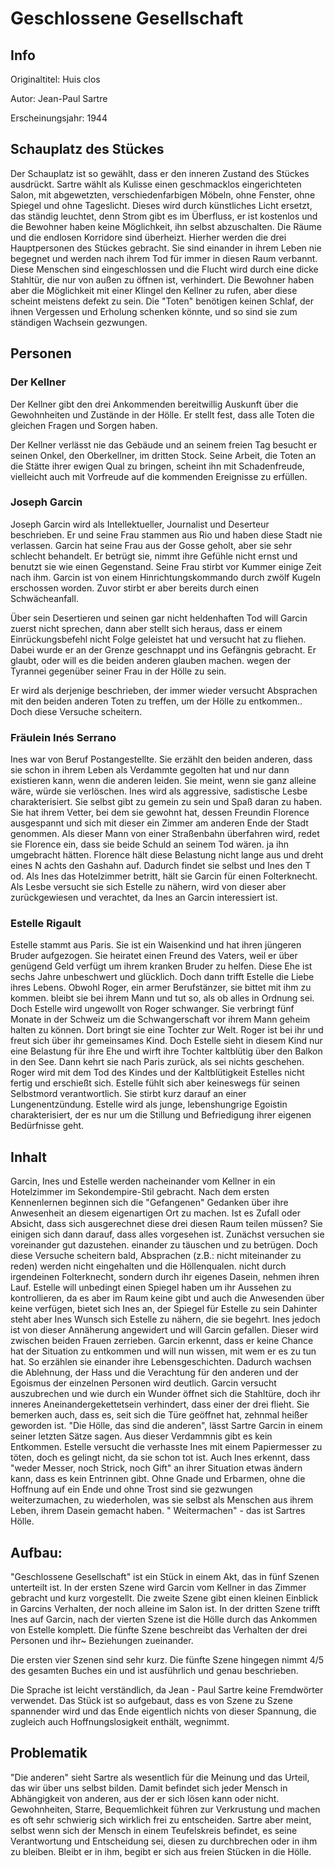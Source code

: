 # Geschlossene Gesellschaft

## Info

Originaltitel: Huis clos

Autor: Jean-Paul Sartre

Erscheinungsjahr: 1944

## Schauplatz des Stückes

Der Schauplatz ist so gewählt, dass er den inneren Zustand des Stückes ausdrückt. Sartre wählt als Kulisse einen geschmacklos eingerichteten Salon, mit abgewetzten, verschiedenfarbigen Möbeln, ohne Fenster, ohne Spiegel und ohne Tageslicht. Dieses wird durch künstliches Licht ersetzt, das ständig leuchtet, denn Strom gibt es im Überfluss, er ist kostenlos und die Bewohner haben keine Möglichkeit, ihn selbst abzuschalten. Die Räume und die endlosen Korridore sind überheizt. Hierher werden die drei Hauptpersonen des Stückes gebracht. Sie sind einander in ihrem Leben nie begegnet und werden nach ihrem Tod für immer in diesen Raum verbannt. Diese Menschen sind eingeschlossen und die Flucht wird durch eine dicke Stahltür, die nur von außen zu öffnen ist, verhindert. Die Bewohner haben aber die Möglichkeit mit einer Klingel den Kellner zu rufen, aber diese scheint meistens defekt zu sein. Die "Toten" benötigen keinen Schlaf, der ihnen Vergessen und Erholung schenken könnte, und so sind sie zum ständigen Wachsein gezwungen.

## Personen

### Der Kellner

Der Kellner gibt den drei Ankommenden bereitwillig Auskunft über die Gewohnheiten und Zustände in der Hölle. Er stellt fest, dass alle Toten die gleichen Fragen und Sorgen haben.

Der Kellner verlässt nie das Gebäude und an seinem freien Tag besucht er seinen Onkel, den Oberkellner, im dritten Stock. Seine Arbeit, die Toten an die Stätte ihrer ewigen Qual zu bringen, scheint ihn mit Schadenfreude, vielleicht auch mit Vorfreude auf die kommenden Ereignisse zu erfüllen.

### Joseph Garcin

Joseph Garcin wird als Intellektueller, Journalist und Deserteur beschrieben. Er und seine Frau stammen aus Rio und haben diese Stadt nie verlassen. Garcin hat seine Frau aus der Gosse geholt, aber sie sehr schlecht behandelt. Er betrügt sie, nimmt ihre Gefühle nicht ernst und benutzt sie wie einen Gegenstand. Seine Frau stirbt vor Kummer einige Zeit nach ihm. Garcin ist von einem Hinrichtungskommando durch zwölf Kugeln erschossen worden. Zuvor stirbt er aber bereits durch einen Schwächeanfall.

Über sein Desertieren und seinen gar nicht heldenhaften Tod will Garcin zuerst nicht sprechen, dann aber stellt sich heraus, dass er einem Einrückungsbefehl nicht Folge geleistet hat und versucht hat zu fliehen. Dabei wurde er an der Grenze geschnappt und ins Gefängnis gebracht. Er glaubt, oder will es die beiden anderen glauben machen. wegen der Tyrannei gegenüber seiner Frau in der Hölle zu sein.

Er wird als derjenige beschrieben, der immer wieder versucht Absprachen mit den beiden anderen Toten zu treffen, um der Hölle zu entkommen.. Doch diese Versuche scheitern.

### Fräulein Inés Serrano

Ines war von Beruf Postangestellte. Sie erzählt den beiden anderen, dass sie schon in ihrem Leben als Verdammte gegolten hat und nur dann existieren kann, wenn die anderen leiden. Sie meint, wenn sie ganz alleine wäre, würde sie verlöschen. Ines wird als aggressive, sadistische Lesbe charakterisiert. Sie selbst gibt zu gemein zu sein und Spaß daran zu haben. Sie hat ihrem Vetter, bei dem sie gewohnt hat, dessen Freundin Florence ausgespannt und sich mit dieser ein Zimmer am anderen Ende der Stadt genommen. Als dieser Mann von einer Straßenbahn überfahren wird, redet sie Florence ein, dass sie beide Schuld an seinem Tod wären. ja ihn umgebracht hätten. Florence hält diese Belastung nicht lange aus und dreht eines N achts den Gashahn auf. Dadurch findet sie selbst und Ines den T od. Als Ines das Hotelzimmer betritt, hält sie Garcin für einen Folterknecht. Als Lesbe versucht sie sich Estelle zu nähern, wird von dieser aber zurückgewiesen und verachtet, da Ines an Garcin interessiert ist.

### Estelle Rigault

Estelle stammt aus Paris. Sie ist ein Waisenkind und hat ihren jüngeren Bruder aufgezogen. Sie heiratet einen Freund des Vaters, weil er über genügend Geld verfügt um ihrem kranken Bruder zu helfen. Diese Ehe ist sechs Jahre unbeschwert und glücklich. Doch dann trifft Estelle die Liebe ihres Lebens. Obwohl Roger, ein armer Berufstänzer, sie bittet mit ihm zu kommen. bleibt sie bei ihrem Mann und tut so, als ob alles in Ordnung sei. Doch Estelle wird ungewollt von Roger schwanger. Sie verbringt fünf Monate in der Schweiz um die Schwangerschaft vor ihrem Mann geheim halten zu können. Dort bringt sie eine Tochter zur Welt. Roger ist bei ihr und freut sich über ihr gemeinsames Kind. Doch Estelle sieht in diesem Kind nur eine Belastung für ihre Ehe und wirft ihre Tochter kaltblütig über den Balkon in den See. Dann kehrt sie nach Paris zurück, als sei nichts geschehen. Roger wird mit dem Tod des Kindes und der Kaltblütigkeit Estelles nicht fertig und erschießt sich. Estelle fühlt sich aber keineswegs für seinen Selbstmord verantwortlich. Sie stirbt kurz darauf an einer Lungenentzündung. Estelle wird als junge, lebenshungrige Egoistin charakterisiert, der es nur um die Stillung und Befriedigung ihrer eigenen Bedürfnisse geht.

## Inhalt

Garcin, Ines und Estelle werden nacheinander vom Kellner in ein Hotelzimmer im Sekondempire-Stil gebracht. Nach dem ersten Kennenlernen beginnen sich die "Gefangenen" Gedanken über ihre Anwesenheit an diesem eigenartigen Ort zu machen. Ist es Zufall oder Absicht, dass sich ausgerechnet diese drei diesen Raum teilen müssen? Sie einigen sich dann darauf, dass alles vorgesehen ist. Zunächst versuchen sie voreinander gut dazustehen. einander zu täuschen und zu betrügen. Doch diese Versuche scheitern bald, Absprachen (z.B.: nicht miteinander zu reden) werden nicht eingehalten und die Höllenqualen. nicht durch irgendeinen Folterknecht, sondern durch ihr eigenes Dasein, nehmen ihren Lauf. Estelle will unbedingt einen Spiegel haben um ihr Aussehen zu kontrollieren, da es aber im Raum keine gibt und auch die Anwesenden über keine verfügen, bietet sich Ines an, der Spiegel für Estelle zu sein Dahinter steht aber Ines Wunsch sich Estelle zu nähern, die sie begehrt. Ines jedoch ist von dieser Annäherung angewidert und will Garcin gefallen. Dieser wird zwischen beiden Frauen zerrieben. Garcin erkennt, dass er keine Chance hat der Situation zu entkommen und will nun wissen, mit wem er es zu tun hat. So erzählen sie einander ihre Lebensgeschichten. Dadurch wachsen die Ablehnung, der Hass und die Verachtung für den anderen und der Egoismus der einzelnen Personen wird deutlich. Garcin versucht auszubrechen und wie durch ein Wunder öffnet sich die Stahltüre, doch ihr inneres Aneinandergekettetsein verhindert, dass einer der drei flieht. Sie bemerken auch, dass es, seit sich die Türe geöffnet hat, zehnmal heißer geworden ist. "Die Hölle, das sind die anderen", lässt Sartre Garcin in einem seiner letzten Sätze sagen. Aus dieser Verdammnis gibt es kein Entkommen. Estelle versucht die verhasste Ines mit einem Papiermesser zu töten, doch es gelingt nicht, da sie schon tot ist. Auch Ines erkennt, dass "weder Messer, noch Strick, noch Gift" an ihrer Situation etwas ändern kann, dass es kein Entrinnen gibt. Ohne Gnade und Erbarmen, ohne die Hoffnung auf ein Ende und ohne Trost sind sie gezwungen weiterzumachen, zu wiederholen, was sie selbst als Menschen aus ihrem Leben, ihrem Dasein gemacht haben. " Weitermachen" - das ist Sartres Hölle.

## Aufbau:

"Geschlossene Gesellschaft" ist ein Stück in einem Akt, das in fünf Szenen unterteilt ist. In der ersten Szene wird Garcin vom Kellner in das Zimmer gebracht und kurz vorgestellt. Die zweite Szene gibt einen kleinen Einblick in Garcins Verhalten, der noch alleine im Salon ist. In der dritten Szene trifft Ines auf Garcin, nach der vierten Szene ist die Hölle durch das Ankommen von Estelle komplett. Die fünfte Szene beschreibt das Verhalten der drei Personen und ihr~ Beziehungen zueinander.

Die ersten vier Szenen sind sehr kurz. Die fünfte Szene hingegen nimmt 4/5 des gesamten Buches ein und ist ausführlich und genau beschrieben.

Die Sprache ist leicht verständlich, da Jean - Paul Sartre keine Fremdwörter verwendet. Das Stück ist so aufgebaut, dass es von Szene zu Szene spannender wird und das Ende eigentlich nichts von dieser Spannung, die zugleich auch Hoffnungslosigkeit enthält, wegnimmt.

## Problematik

"Die anderen" sieht Sartre als wesentlich für die Meinung und das Urteil, das wir über uns selbst bilden. Damit befindet sich jeder Mensch in Abhängigkeit von anderen, aus der er sich lösen kann oder nicht. Gewohnheiten, Starre, Bequemlichkeit führen zur Verkrustung und machen es oft sehr schwierig sich wirklich frei zu entscheiden. Sartre aber meint, selbst wenn sich der Mensch in einem Teufelskreis befindet, es seine Verantwortung und Entscheidung sei, diesen zu durchbrechen oder in ihm zu bleiben. Bleibt er in ihm, begibt er sich aus freien Stücken in die Hölle.